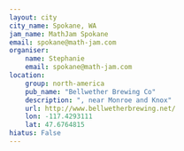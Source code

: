 ```yaml
---
layout: city
city_name: Spokane, WA
jam_name: MathJam Spokane
email: spokane@math-jam.com
organiser:
    name: Stephanie
    email: spokane@math-jam.com
location:
    group: north-america
    pub_name: "Bellwether Brewing Co"
    description: ", near Monroe and Knox"
    url: http://www.bellwetherbrewing.net/
    lon: -117.4293111
    lat: 47.6764815
hiatus: False
---
```

